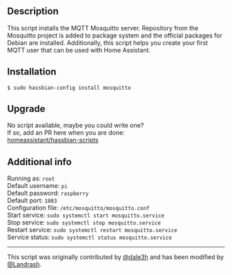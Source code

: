 ## Description
This script installs the MQTT Mosquitto server. Repository from the Mosquitto project is added to package system and the official packages for Debian are installed. Additionally, this script helps you create your first MQTT user that can be used with Home Assistant.

## Installation
```
$ sudo hassbian-config install mosquitto
```

## Upgrade
No script available, maybe you could write one?  
If so, add an PR here when you are done:  
[homeassistant/hassbian-scripts](https://github.com/home-assistant/hassbian-scripts/pulls)

## Additional info
Running as: `root`  
Default username: `pi`  
Default password: `raspberry`  
Default port: `1883`  
Configuration file: `/etc/mosquitto/mosquitto.conf`  
Start service: `sudo systemctl start mosquitto.service`  
Stop service: `sudo systemctl stop mosquitto.service`  
Restart service: `sudo systemctl restart mosquitto.service`  
Service status: `sudo systemctl status mosquitto.service`

***
This script was originally contributed by [@dale3h](https://github.com/dale3h) and has been modified by  [@Landrash](https://github.com/Landrash).
